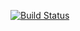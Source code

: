 [![Build Status](https://travis-ci.org/VXianOng/TravisCI.svg?branch=master)](https://travis-ci.org/VXianOng/TravisCI)
